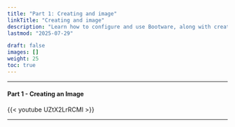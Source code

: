 ```yaml
---
title: "Part 1: Creating and image"
linkTitle: "Creating and image" 
description: "Learn how to configure and use Bootware, along with creating an image"
lastmod: "2025-07-29"

draft: false
images: []
weight: 25
toc: true
---
```


-----
#### Part 1 - Creating an Image

{{< youtube UZtX2LrRCMI >}}
<br>

-----



